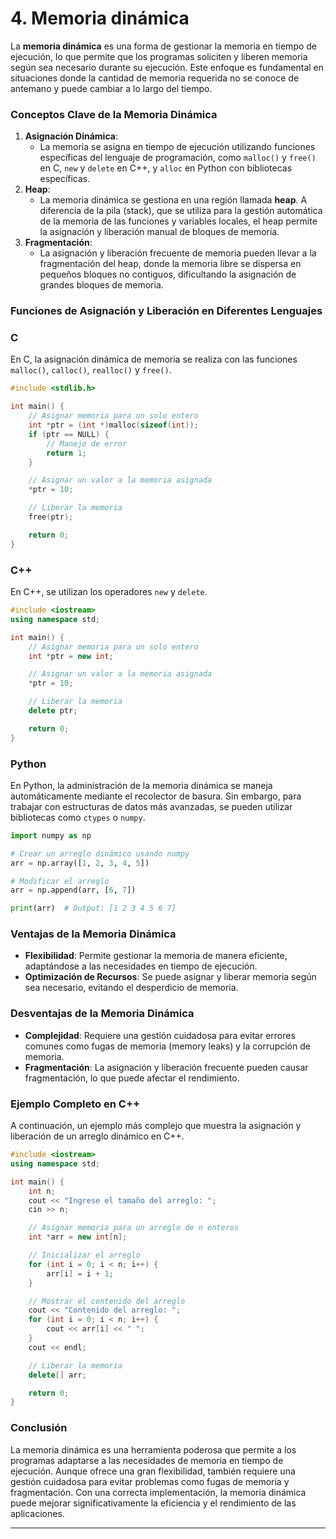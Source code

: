 # 4. Memoria dinámica

La **memoria dinámica** es una forma de gestionar la memoria en tiempo de ejecución, lo que permite que los programas soliciten y liberen memoria según sea necesario durante su ejecución. Este enfoque es fundamental en situaciones donde la cantidad de memoria requerida no se conoce de antemano y puede cambiar a lo largo del tiempo.

### Conceptos Clave de la Memoria Dinámica

1. **Asignación Dinámica**:
    - La memoria se asigna en tiempo de ejecución utilizando funciones específicas del lenguaje de programación, como `malloc()` y `free()` en C, `new` y `delete` en C++, y `alloc` en Python con bibliotecas específicas.
2. **Heap**:
    - La memoria dinámica se gestiona en una región llamada **heap**. A diferencia de la pila (stack), que se utiliza para la gestión automática de la memoria de las funciones y variables locales, el heap permite la asignación y liberación manual de bloques de memoria.
3. **Fragmentación**:
    - La asignación y liberación frecuente de memoria pueden llevar a la fragmentación del heap, donde la memoria libre se dispersa en pequeños bloques no contiguos, dificultando la asignación de grandes bloques de memoria.

### Funciones de Asignación y Liberación en Diferentes Lenguajes

### C

En C, la asignación dinámica de memoria se realiza con las funciones `malloc()`, `calloc()`, `realloc()` y `free()`.

```c
#include <stdlib.h>

int main() {
    // Asignar memoria para un solo entero
    int *ptr = (int *)malloc(sizeof(int));
    if (ptr == NULL) {
        // Manejo de error
        return 1;
    }

    // Asignar un valor a la memoria asignada
    *ptr = 10;

    // Liberar la memoria
    free(ptr);

    return 0;
}

```

### C++

En C++, se utilizan los operadores `new` y `delete`.

```cpp
#include <iostream>
using namespace std;

int main() {
    // Asignar memoria para un solo entero
    int *ptr = new int;

    // Asignar un valor a la memoria asignada
    *ptr = 10;

    // Liberar la memoria
    delete ptr;

    return 0;
}

```

### Python

En Python, la administración de la memoria dinámica se maneja automáticamente mediante el recolector de basura. Sin embargo, para trabajar con estructuras de datos más avanzadas, se pueden utilizar bibliotecas como `ctypes` o `numpy`.

```python
import numpy as np

# Crear un arreglo dinámico usando numpy
arr = np.array([1, 2, 3, 4, 5])

# Modificar el arreglo
arr = np.append(arr, [6, 7])

print(arr)  # Output: [1 2 3 4 5 6 7]

```

### Ventajas de la Memoria Dinámica

- **Flexibilidad**: Permite gestionar la memoria de manera eficiente, adaptándose a las necesidades en tiempo de ejecución.
- **Optimización de Recursos**: Se puede asignar y liberar memoria según sea necesario, evitando el desperdicio de memoria.

### Desventajas de la Memoria Dinámica

- **Complejidad**: Requiere una gestión cuidadosa para evitar errores comunes como fugas de memoria (memory leaks) y la corrupción de memoria.
- **Fragmentación**: La asignación y liberación frecuente pueden causar fragmentación, lo que puede afectar el rendimiento.

### Ejemplo Completo en C++

A continuación, un ejemplo más complejo que muestra la asignación y liberación de un arreglo dinámico en C++.

```cpp
#include <iostream>
using namespace std;

int main() {
    int n;
    cout << "Ingrese el tamaño del arreglo: ";
    cin >> n;

    // Asignar memoria para un arreglo de n enteros
    int *arr = new int[n];

    // Inicializar el arreglo
    for (int i = 0; i < n; i++) {
        arr[i] = i + 1;
    }

    // Mostrar el contenido del arreglo
    cout << "Contenido del arreglo: ";
    for (int i = 0; i < n; i++) {
        cout << arr[i] << " ";
    }
    cout << endl;

    // Liberar la memoria
    delete[] arr;

    return 0;
}

```

### Conclusión

La memoria dinámica es una herramienta poderosa que permite a los programas adaptarse a las necesidades de memoria en tiempo de ejecución. Aunque ofrece una gran flexibilidad, también requiere una gestión cuidadosa para evitar problemas como fugas de memoria y fragmentación. Con una correcta implementación, la memoria dinámica puede mejorar significativamente la eficiencia y el rendimiento de las aplicaciones.

---